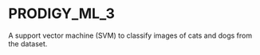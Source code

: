 # PRODIGY_ML_3
A support vector machine (SVM) to classify images of cats and dogs from the dataset.
